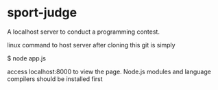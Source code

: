 # sport-judge
A localhost server to conduct a programming contest.

linux command to host server after cloning this git is simply

$ node app.js

access localhost:8000 to view the page.
Node.js modules and language compilers should be installed first
